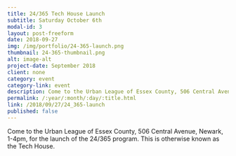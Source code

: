 ```yaml
---
title: 24/365 Tech House Launch
subtitle: Saturday October 6th
modal-id: 3
layout: post-freeform
date: 2018-09-27
img: /img/portfolio/24-365-launch.png
thumbnail: 24-365-thumbnail.png
alt: image-alt
project-date: September 2018
client: none
category: event
category-link: event
description: Come to the Urban League of Essex County, 506 Central Avenue, Newark, 1-4pm, for the launch of the 24/365 program. This is otherwise known as the Tech House.
permalink: /:year/:month/:day/:title.html
link: /2018/09/27/24_365-launch
published: false
---
```


Come to the Urban League of Essex County, 506 Central Avenue, Newark, 1-4pm, for the launch of the 24/365 program. This is otherwise known as the Tech House.